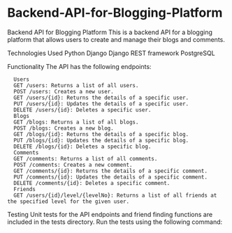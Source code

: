 # Backend-API-for-Blogging-Platform

Backend API for Blogging Platform
This is a backend API for a blogging platform that allows users to create and manage their blogs and comments.

Technologies Used
Python
Django
Django REST framework
PostgreSQL




Functionality
The API has the following endpoints:

      Users
      GET /users: Returns a list of all users.
      POST /users: Creates a new user.
      GET /users/{id}: Returns the details of a specific user.
      PUT /users/{id}: Updates the details of a specific user.
      DELETE /users/{id}: Deletes a specific user.
      Blogs
      GET /blogs: Returns a list of all blogs.
      POST /blogs: Creates a new blog.
      GET /blogs/{id}: Returns the details of a specific blog.
      PUT /blogs/{id}: Updates the details of a specific blog.
      DELETE /blogs/{id}: Deletes a specific blog.
      Comments
      GET /comments: Returns a list of all comments.
      POST /comments: Creates a new comment.
      GET /comments/{id}: Returns the details of a specific comment.
      PUT /comments/{id}: Updates the details of a specific comment.
      DELETE /comments/{id}: Deletes a specific comment.
      Friends
      GET /users/{id}/level/{levelNo}: Returns a list of all friends at the specified level for the given user.


Testing
Unit tests for the API endpoints and friend finding functions are included in the tests directory. Run the tests using the following command:


